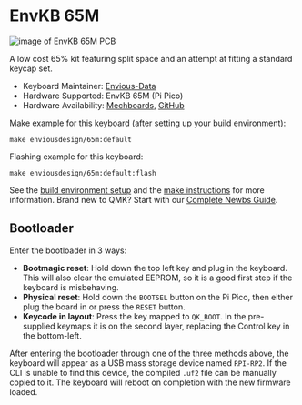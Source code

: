 # EnvKB 65M

![image of EnvKB 65M PCB](https://i.imgur.com/3d76sz9h.png)

A low cost 65% kit featuring split space and an attempt at fitting a standard keycap set.

* Keyboard Maintainer: [Envious-Data](https://github.com/envious-data)
* Hardware Supported: EnvKB 65M (Pi Pico)
* Hardware Availability: [Mechboards](https://mechboards.co.uk/products/envkb-65-kit), [GitHub](https://github.com/Envious-Data/Env-KB65M)

Make example for this keyboard (after setting up your build environment):

    make enviousdesign/65m:default

Flashing example for this keyboard:

    make enviousdesign/65m:default:flash

See the [build environment setup](https://docs.qmk.fm/#/getting_started_build_tools) and the [make instructions](https://docs.qmk.fm/#/getting_started_make_guide) for more information. Brand new to QMK? Start with our [Complete Newbs Guide](https://docs.qmk.fm/#/newbs).

## Bootloader

Enter the bootloader in 3 ways:

* **Bootmagic reset**: Hold down the top left key and plug in the keyboard. This will also clear the emulated EEPROM, so it is a good first step if the keyboard is misbehaving.
* **Physical reset**: Hold down the `BOOTSEL` button on the Pi Pico, then either plug the board in or press the `RESET` button.
* **Keycode in layout**: Press the key mapped to `QK_BOOT`. In the pre-supplied keymaps it is on the second layer, replacing the Control key in the bottom-left.

After entering the bootloader through one of the three methods above, the keyboard will appear as a USB mass storage device named `RPI-RP2`. If the CLI is unable to find this device, the compiled `.uf2` file can be manually copied to it. The keyboard will reboot on completion with the new firmware loaded.

